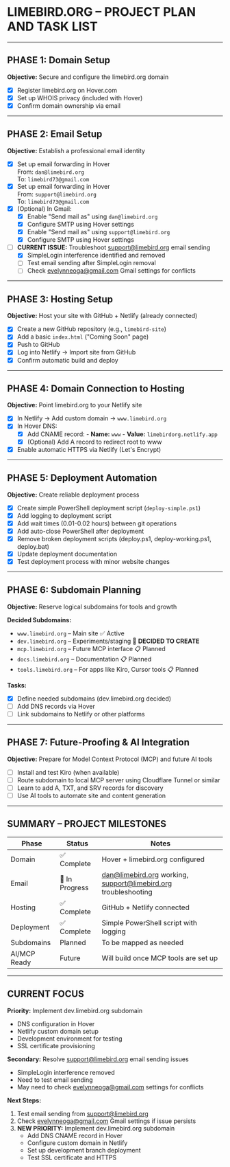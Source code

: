 
# LIMEBIRD.ORG – PROJECT PLAN AND TASK LIST

---

## PHASE 1: Domain Setup

**Objective:** Secure and configure the limebird.org domain

- [x] Register limebird.org on Hover.com
- [x] Set up WHOIS privacy (included with Hover)
- [x] Confirm domain ownership via email

---

## PHASE 2: Email Setup

**Objective:** Establish a professional email identity

- [x] Set up email forwarding in Hover  
      From: `dan@limebird.org`  
      To: `limebird73@gmail.com`
- [x] Set up email forwarding in Hover  
      From: `support@limebird.org`  
      To: `limebird73@gmail.com`
- [x] (Optional) In Gmail:
  - [x] Enable "Send mail as" using `dan@limebird.org`
  - [x] Configure SMTP using Hover settings
  - [x] Enable "Send mail as" using `support@limebird.org`
  - [x] Configure SMTP using Hover settings
- [ ] **CURRENT ISSUE:** Troubleshoot support@limebird.org email sending
  - [x] SimpleLogin interference identified and removed
  - [ ] Test email sending after SimpleLogin removal
  - [ ] Check evelynneoga@gmail.com Gmail settings for conflicts

---

## PHASE 3: Hosting Setup

**Objective:** Host your site with GitHub + Netlify (already connected)

- [x] Create a new GitHub repository (e.g., `limebird-site`)
- [x] Add a basic `index.html` ("Coming Soon" page)
- [x] Push to GitHub
- [x] Log into Netlify → Import site from GitHub
- [x] Confirm automatic build and deploy

---

## PHASE 4: Domain Connection to Hosting

**Objective:** Point limebird.org to your Netlify site

- [x] In Netlify → Add custom domain → `www.limebird.org`
- [x] In Hover DNS:
  - [x] Add CNAME record:
        - **Name:** `www`
        - **Value:** `limebirdorg.netlify.app`
  - [x] (Optional) Add A record to redirect root to www
- [x] Enable automatic HTTPS via Netlify (Let's Encrypt)

---

## PHASE 5: Deployment Automation

**Objective:** Create reliable deployment process

- [x] Create simple PowerShell deployment script (`deploy-simple.ps1`)
- [x] Add logging to deployment script
- [x] Add wait times (0.01-0.02 hours) between git operations
- [x] Add auto-close PowerShell after deployment
- [x] Remove broken deployment scripts (deploy.ps1, deploy-working.ps1, deploy.bat)
- [x] Update deployment documentation
- [x] Test deployment process with minor website changes

---

## PHASE 6: Subdomain Planning

**Objective:** Reserve logical subdomains for tools and growth

**Decided Subdomains:**

- `www.limebird.org` – Main site ✅ Active
- `dev.limebird.org` – Experiments/staging 🚀 **DECIDED TO CREATE**
- `mcp.limebird.org` – Future MCP interface 📋 Planned
- `docs.limebird.org` – Documentation 📋 Planned
- `tools.limebird.org` – For apps like Kiro, Cursor tools 📋 Planned

**Tasks:**

- [x] Define needed subdomains (dev.limebird.org decided)
- [ ] Add DNS records via Hover
- [ ] Link subdomains to Netlify or other platforms

---

## PHASE 7: Future-Proofing & AI Integration

**Objective:** Prepare for Model Context Protocol (MCP) and future AI tools

- [ ] Install and test Kiro (when available)
- [ ] Route subdomain to local MCP server using Cloudflare Tunnel or similar
- [ ] Learn to add A, TXT, and SRV records for discovery
- [ ] Use AI tools to automate site and content generation

---

## SUMMARY – PROJECT MILESTONES

| Phase        | Status      | Notes                                   |
|--------------|-------------|-----------------------------------------|
| Domain       | ✅ Complete | Hover + limebird.org configured         |
| Email        | 🔄 In Progress | dan@limebird.org working, support@limebird.org troubleshooting |
| Hosting      | ✅ Complete | GitHub + Netlify connected              |
| Deployment   | ✅ Complete | Simple PowerShell script with logging   |
| Subdomains   | Planned     | To be mapped as needed                  |
| AI/MCP Ready | Future      | Will build once MCP tools are set up    |

---

## CURRENT FOCUS

**Priority:** Implement dev.limebird.org subdomain
- DNS configuration in Hover
- Netlify custom domain setup
- Development environment for testing
- SSL certificate provisioning

**Secondary:** Resolve support@limebird.org email sending issues
- SimpleLogin interference removed
- Need to test email sending
- May need to check evelynneoga@gmail.com settings for conflicts

**Next Steps:**
1. Test email sending from support@limebird.org
2. Check evelynneoga@gmail.com Gmail settings if issue persists
3. **NEW PRIORITY:** Implement dev.limebird.org subdomain
   - Add DNS CNAME record in Hover
   - Configure custom domain in Netlify
   - Set up development branch deployment
   - Test SSL certificate and HTTPS
